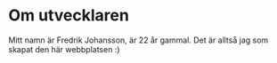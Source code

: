 Om utvecklaren
==============

Mitt namn är Fredrik Johansson, är 22 år gammal. Det är alltså jag som skapat den här webbplatsen :)
